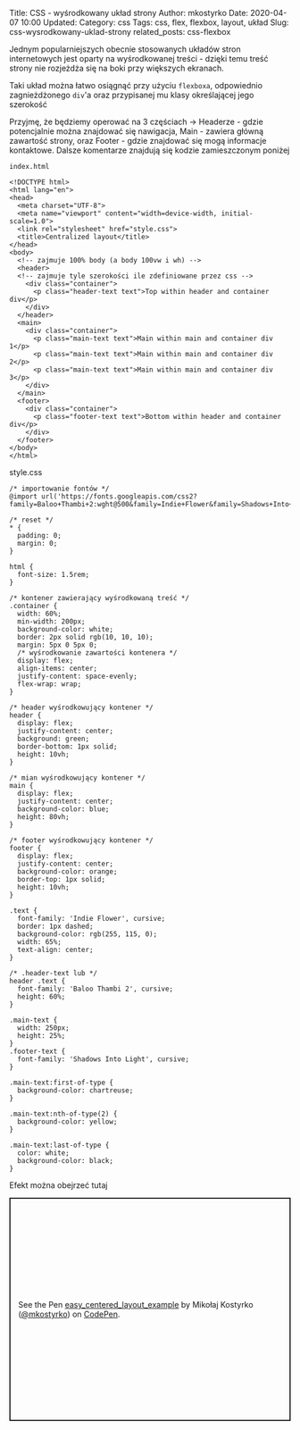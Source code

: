 Title: CSS - wyśrodkowany układ strony
Author: mkostyrko
Date: 2020-04-07 10:00
Updated:
Category: css
Tags: css, flex, flexbox, layout, układ
Slug: css-wysrodkowany-uklad-strony
related_posts: css-flexbox

Jednym popularniejszych obecnie stosowanych układów stron internetowych jest oparty na wyśrodkowanej treści - dzięki temu treść strony nie rozjeżdża się na boki przy większych ekranach.

Taki układ można łatwo osiągnąć przy użyciu `flexboxa`, odpowiednio zagnieżdżonego `div`'a oraz przypisanej mu klasy określającej jego szerokość

Przyjmę, że będziemy operować na 3 częściach -> Headerze - gdzie potencjalnie można znajdować się nawigacja, Main - zawiera główną zawartość strony, oraz Footer - gdzie znajdować się mogą informacje kontaktowe. Dalsze komentarze znajdują się kodzie zamieszczonym poniżej

`index.html`

    <!DOCTYPE html>
    <html lang="en">
    <head>
      <meta charset="UTF-8">
      <meta name="viewport" content="width=device-width, initial-scale=1.0">
      <link rel="stylesheet" href="style.css">
      <title>Centralized layout</title>
    </head>
    <body>
      <!-- zajmuje 100% body (a body 100vw i wh) -->
      <header>
      <!-- zajmuje tyle szerokości ile zdefiniowane przez css -->
        <div class="container"> 
          <p class="header-text text">Top within header and container div</p>
        </div>
      </header>
      <main>
        <div class="container">
          <p class="main-text text">Main within main and container div 1</p>
          <p class="main-text text">Main within main and container div 2</p>
          <p class="main-text text">Main within main and container div 3</p>
        </div>
      </main>
      <footer>
        <div class="container">
          <p class="footer-text text">Bottom within header and container div</p>
        </div>
      </footer>
    </body>
    </html>

style.css

    /* importowanie fontów */
    @import url('https://fonts.googleapis.com/css2?family=Baloo+Thambi+2:wght@500&family=Indie+Flower&family=Shadows+Into+Light&display=swap');

    /* reset */
    * {
      padding: 0;
      margin: 0;
    }

    html {
      font-size: 1.5rem;
    }

    /* kontener zawierający wyśrodkowaną treść */
    .container {
      width: 60%;
      min-width: 200px;
      background-color: white;
      border: 2px solid rgb(10, 10, 10);
      margin: 5px 0 5px 0;
      /* wyśrodkowanie zawartości kontenera */
      display: flex;
      align-items: center;
      justify-content: space-evenly;
      flex-wrap: wrap;
    }

    /* header wyśrodkowujący kontener */
    header {
      display: flex;
      justify-content: center;
      background: green;
      border-bottom: 1px solid;
      height: 10vh;
    }

    /* mian wyśrodkowujący kontener */
    main {
      display: flex;
      justify-content: center;
      background-color: blue;
      height: 80vh;
    }

    /* footer wyśrodkowujący kontener */
    footer {
      display: flex;
      justify-content: center;
      background-color: orange;
      border-top: 1px solid;
      height: 10vh;
    }

    .text {
      font-family: 'Indie Flower', cursive;
      border: 1px dashed;
      background-color: rgb(255, 115, 0);
      width: 65%;
      text-align: center;
    }

    /* .header-text lub */
    header .text {
      font-family: 'Baloo Thambi 2', cursive;
      height: 60%;
    }

    .main-text {
      width: 250px;
      height: 25%;
    }
    .footer-text {
      font-family: 'Shadows Into Light', cursive;
    }

    .main-text:first-of-type {
      background-color: chartreuse;
    }

    .main-text:nth-of-type(2) {
      background-color: yellow;
    }

    .main-text:last-of-type {
      color: white;
      background-color: black;
    }

Efekt można obejrzeć tutaj

<p class="codepen" data-height="400" data-theme-id="light" data-default-tab="css,result" data-user="mkostyrko" data-slug-hash="xxwKKdx" style="height: 400px; box-sizing: border-box; display: flex; align-items: center; justify-content: center; border: 2px solid; margin: 1em 0; padding: 1em;" data-pen-title="easy_centered_layout_example">
  <span>See the Pen <a href="https://codepen.io/mkostyrko/pen/xxwKKdx">
  easy_centered_layout_example</a> by Mikołaj Kostyrko (<a href="https://codepen.io/mkostyrko">@mkostyrko</a>)
  on <a href="https://codepen.io">CodePen</a>.</span>
</p>
<script async src="https://static.codepen.io/assets/embed/ei.js"></script>